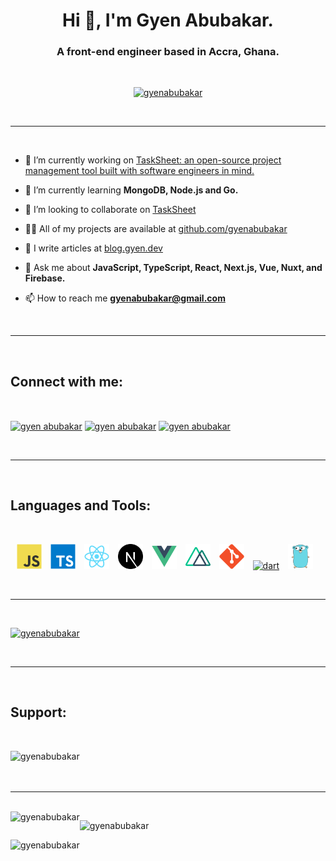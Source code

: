<h1 align="center">Hi 👋, I'm Gyen Abubakar.</h1>
<h3 align="center">A front-end engineer based in Accra, Ghana.</h3>

<br />

<p align="center"> <a href="https://twitter.com/gyenabubakar" target="blank"><img src="https://img.shields.io/twitter/follow/gyenabubakar?logo=twitter&style=for-the-badge" alt="gyenabubakar" /></a> </p>

<br />

***

<br />

- 🔭 I’m currently working on [TaskSheet: an open-source project management tool built with software engineers in mind.](https://tasksheet.netlify.app)

- 🌱 I’m currently learning **MongoDB, Node.js and Go.**

- 👯 I’m looking to collaborate on [TaskSheet](https://github.com/gyenabubakar/tasksheet-app)

- 👨‍💻 All of my projects are available at [github.com/gyenabubakar](https://github.com/gyenabubakar)

- 📝 I write articles at [blog.gyen.dev](https://blog.gyen.dev)

- 💬 Ask me about **JavaScript, TypeScript, React, Next.js, Vue, Nuxt, and Firebase.**

- 📫 How to reach me **gyenabubakar@gmail.com**

<br />

***

<br />

<h2 align="left">Connect with me:</h2>
<br />
<p align="left">
<a href="https://twitter.com/gyenabubakar" target="blank"><img align="center" src="https://raw.githubusercontent.com/rahuldkjain/github-profile-readme-generator/master/src/images/icons/Social/twitter.svg" alt="gyen abubakar" height="30" width="40" /></a>
<a href="https://linkedin.com/in/gyenabubakar" target="blank"><img align="center" src="https://raw.githubusercontent.com/rahuldkjain/github-profile-readme-generator/master/src/images/icons/Social/linked-in-alt.svg" alt="gyen abubakar" height="30" width="40" /></a>
<a href="https://hashnode.com/@gyenabubakar" target="blank"><img align="center" src="https://raw.githubusercontent.com/rahuldkjain/github-profile-readme-generator/master/src/images/icons/Social/hashnode.svg" alt="gyen abubakar" height="30" width="40" /></a>
</p>

<br />

***

<br />

<h2 align="left">Languages and Tools:</h2>
<br />
<p align="left">
<a href="https://developer.mozilla.org/en-US/docs/Web/JavaScript" target="_blank" rel="noreferrer" style="display: inline-block; margin-left: 10px;">
    <img src="https://raw.githubusercontent.com/devicons/devicon/master/icons/javascript/javascript-original.svg" alt="javascript" width="40" height="40"/>
</a>
<a href="https://www.typescriptlang.org/" target="_blank" rel="noreferrer" style="display: inline-block; margin-left: 10px;">
    <img src="https://raw.githubusercontent.com/devicons/devicon/master/icons/typescript/typescript-original.svg" alt="typescript" width="40" height="40"/>
</a>
<a href="https://www.reactjs.org/" target="_blank" rel="noreferrer" style="display: inline-block; margin-left: 10px;">
    <img src="https://raw.githubusercontent.com/devicons/devicon/master/icons/react/react-original.svg" alt="reactjs" width="40" height="40"/>
</a>
<a href="https://www.nextjs.org/" target="_blank" rel="noreferrer" style="display: inline-block; margin-left: 10px;">
    <img src="https://raw.githubusercontent.com/devicons/devicon/master/icons/nextjs/nextjs-original.svg" alt="nextjs" width="40" height="40"/>
</a>
<a href="https://www.vuejs.org/" target="_blank" rel="noreferrer" style="display: inline-block; margin-left: 10px;">
    <img src="https://raw.githubusercontent.com/devicons/devicon/master/icons/vuejs/vuejs-original.svg" alt="vuejs" width="40" height="40"/>
</a>
<a href="https://www.nuxtjs.org/" target="_blank" rel="noreferrer" style="display: inline-block; margin-left: 10px;">
    <img src="https://raw.githubusercontent.com/devicons/devicon/master/icons/nuxtjs/nuxtjs-original.svg" alt="nuxtjs" width="40" height="40"/>
</a>
<a href="https://git-scm.com/" target="_blank" rel="noreferrer" style="display: inline-block; margin-left: 10px;">
    <img src="https://raw.githubusercontent.com/devicons/devicon/master/icons/git/git-original.svg" alt="nuxtjs" width="40" height="40"/>
</a>
<a href="https://dart.dev" target="_blank" rel="noreferrer" style="display: inline-block; margin-left: 10px;">
    <img src="https://www.vectorlogo.zone/logos/dartlang/dartlang-icon.svg" alt="dart" width="40" height="40"/>
</a>
<a href="https://golang.org" target="_blank" rel="noreferrer" style="display: inline-block; margin-left: 10px;">
    <img src="https://raw.githubusercontent.com/devicons/devicon/master/icons/go/go-original.svg" alt="go" width="40" height="40"/>
</a>
</p>

<br />

***

<br />

<p align="left"> <a href="https://github.com/ryo-ma/github-profile-trophy"><img src="https://github-profile-trophy.vercel.app/?username=gyenabubakar" alt="gyenabubakar" /></a> </p>

<br />

***

<br />

<h2 align="left">Support:</h2> <br />

<p><a href="https://www.buymeacoffee.com/gyenabubakar"> <img align="left" src="https://cdn.buymeacoffee.com/buttons/v2/default-yellow.png" height="50" width="210" alt="gyenabubakar" /></a></p><br><br>

<br />

***

<br />

<img align="left" src="https://github-readme-stats.vercel.app/api/top-langs?username=gyenabubakar&show_icons=true&locale=en&layout=compact" alt="gyenabubakar" />

<p>&nbsp;<img align="left" src="https://github-readme-stats.vercel.app/api?username=gyenabubakar&show_icons=true&locale=en" alt="gyenabubakar" /></p>

<p><img align="left" src="https://github-readme-streak-stats.herokuapp.com/?user=gyenabubakar&" alt="gyenabubakar" /></p>
